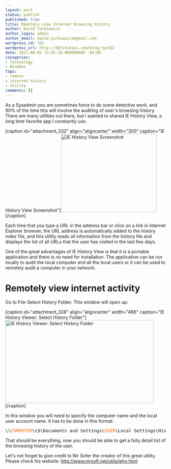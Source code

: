 ```yaml
---
layout: post
status: publish
published: true
title: Remotely view Internet browsing history
author: David Yurkiewicz
author_login: admin
author_email: david.yurkiewicz@gmail.com
wordpress_id: 322
wordpress_url: http://d87studios.com/blog/?p=322
date: 2011-08-02 13:42:18.000000000 -04:00
categories:
- Technology
- Windows
tags:
- remote
- internet history
- utility
comments: []
---
```

As a Sysadmin you are sometimes force to do some detective work, and 90% of the time this will involve the auditing of user's browsing history. There are many utilities out there, but i wanted to shared IE History View, a long time favorite app I constantly use.

[caption id="attachment_332" align="aligncenter" width="300" caption="IE History View Screenshot"]<a href="http://d87studios.com/blog/wp-content/uploads/2011/08/iehistory1.png"><img class="size-medium wp-image-332" title="IE History View Screenshot " src="http://d87studios.com/blog/wp-content/uploads/2011/08/iehistory1-300x246.png" alt="IE History View Screenshot" width="300" height="246" /></a>[/caption]

Each time that you type a URL in the address bar or click on a link in Internet Explorer browser, the URL address is automatically added to the history index file, and this utility reads all information from the history file and displays the list of all URLs that the user has visited in the last few days.

One of the great advantages of IE History View is that it is a portable application and there is no need for installation. The application can be run locally to audit the local computer and all the local users or it can be used to remotely audit a computer in your network.
<h1>Remotely view internet activity</h1>
Go to File-Select History Folder. This window will open up:

[caption id="attachment_328" align="aligncenter" width="466" caption="IE History Viewer: Select History Folder"]<a href="http://d87studios.com/blog/wp-content/uploads/2011/08/iehistory2.png"><img class="size-full wp-image-328" title="IE History Viewer: Select History Folder" src="http://d87studios.com/blog/wp-content/uploads/2011/08/iehistory2.png" alt="IE History Viewer: Select History Folder" width="466" height="261" /></a>[/caption]

In this window you will need to specify the computer name and the local user account name. It has to be done in this format:
<pre class="wp-caption">\\<span style="color: #ff6600;">COMPUTER</span>\c$\Documents and Settings\<span style="color: #ff6600;">USER</span>\Local Settings\History</pre>
That should be everything, now you should be able to get a fully detail list of the browsing history of the user.

Let's not forget to give credit to Nir Sofer the creator of this great utility. Please check his website: <a href="http://www.nirsoft.net/utils/iehv.html">http://www.nirsoft.net/utils/iehv.html</a>

&nbsp;
